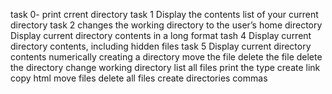  task 0- print crrent directory
task 1 Display the contents list of your current directory
task 2 changes the working directory to the user’s home directory
Display current directory contents in a long format
tash 4 Display current directory contents, including hidden files
task 5 Display current directory contents numerically
creating a directory
move the file
delete the file
delete the directory
change working directory
list all files
print the type
create link
copy html
move files
delete all files
create directories
commas
